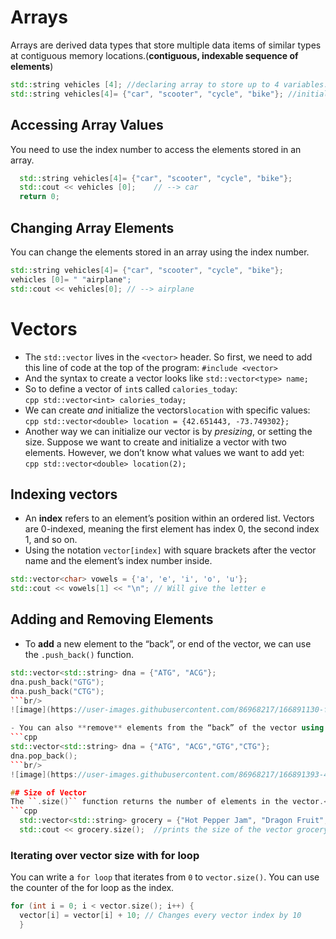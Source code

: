 # Arrays
Arrays are derived data types that store multiple data items of similar types at contiguous memory locations.(**contiguous, indexable sequence of elements**)
```cpp
std::string vehicles [4]; //declaring array to store up to 4 variables.
std::string vehicles[4]= {"car", "scooter", "cycle", "bike"}; //initializing the array
```
## Accessing Array Values
You need to use the index number to access the elements stored in an array. 
```cpp
  std::string vehicles[4]= {"car", "scooter", "cycle", "bike"};
  std::cout << vehicles [0];    // --> car   
  return 0;
```
## Changing Array Elements
You can change the elements stored in an array using the index number. 
```cpp
std::string vehicles[4]= {"car", "scooter", "cycle", "bike"};
vehicles [0]= " "airplane";
std::cout << vehicles[0]; // --> airplane  
```
# Vectors
- The ``std::vector`` lives in the ``<vector>`` header. So first, we need to add this line of code at the top of the program: ``#include <vector>``
- And the syntax to create a vector looks like ``std::vector<type> name;``
- So to define a vector of ``int``s called ``calories_today``: <br/>
``cpp
std::vector<int> calories_today;
``
- We can create *and* initialize the vectors``location`` with specific values:<br/>
``cpp
std::vector<double> location = {42.651443, -73.749302};
``
- Another way we can initialize our vector is by *presizing*, or setting the size. Suppose we want to create and initialize a vector with two elements. However, we don’t know what values we want to add yet:<br/>
``cpp
std::vector<double> location(2);
``
## Indexing vectors
- An **index** refers to an element’s position within an ordered list. Vectors are 0-indexed, meaning the first element has index 0, the second index 1, and so on.
- Using the notation ``vector[index]`` with square brackets after the vector name and the element’s index number inside.<br/>
```cpp
std::vector<char> vowels = {'a', 'e', 'i', 'o', 'u'};
std::cout << vowels[1] << "\n"; // Will give the letter e
```

## Adding and Removing Elements
- To **add** a new element to the “back”, or end of the vector, we can use the ``.push_back()`` function.<br/>
```cpp
std::vector<std::string> dna = {"ATG", "ACG"};
dna.push_back("GTG");
dna.push_back("CTG");
```br/>
![image](https://user-images.githubusercontent.com/86968217/166891130-f30e3e3f-4a6f-45b9-9998-b9dd5f8d94ba.png)

- You can also **remove** elements from the “back” of the vector using **.pop_back()**.<br/>
```cpp
std::vector<std::string> dna = {"ATG", "ACG","GTG","CTG"};
dna.pop_back();
```br/>
![image](https://user-images.githubusercontent.com/86968217/166891393-47c71c4c-416d-414a-a54c-a784cb11e821.png)

## Size of Vector
The ``.size()`` function returns the number of elements in the vector.<br/>
```cpp
  std::vector<std::string> grocery = {"Hot Pepper Jam", "Dragon Fruit", "Brussel Sprouts"};
  std::cout << grocery.size();  //prints the size of the vector grocery
```

### Iterating over vector size with for loop
You can write a ``for loop`` that iterates from ``0`` to ``vector.size()``. You can use the counter of the for loop as the index.<br/>
```cpp
for (int i = 0; i < vector.size(); i++) {
  vector[i] = vector[i] + 10; // Changes every vector index by 10
  }
```
